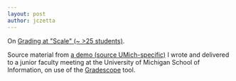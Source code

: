 ```yaml
---
layout: post
author: jczetta
---
```


On [Grading at "Scale" (~ >25 students)](https://medium.com/@jczetta/grading-at-scale-7258ae0932c0).

Source material from [a demo (source UMich-specific)](https://docs.google.com/presentation/d/1xq-OPr3_vrZIeifQZGZq28BPMoaZ58tAQsUUfZi4Tqc/edit?usp=sharing) I wrote and delivered to a junior faculty meeting at the University of Michigan School of Information, on use of the [Gradescope](http://gradescope.com/) tool.
